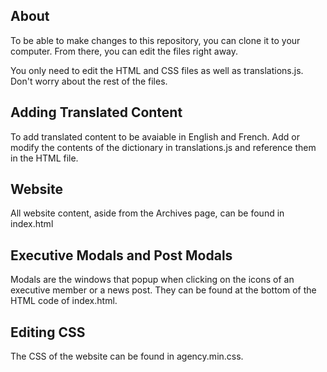 ## About

To be able to make changes to this repository, you can clone it to your computer. From there, you can edit the files right away. 

You only need to edit the HTML and CSS files as well as translations.js. Don't worry about the rest of the files. 

## Adding Translated Content 

To add translated content to be avaiable in English and French. Add or modify the contents of the dictionary in translations.js and reference them in the HTML file. 

## Website 

All website content, aside from the Archives page, can be found in index.html

## Executive Modals and Post Modals

Modals are the windows that popup when clicking on the icons of an executive member or a news post. They can be found at the bottom of the HTML code of index.html. 

## Editing CSS
The CSS of the website can be found in agency.min.css. 